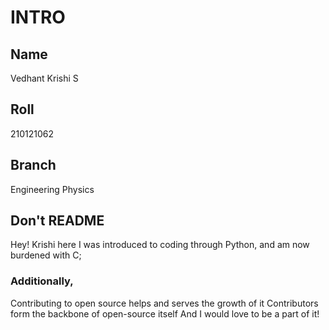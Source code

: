 # INTRO

## Name
Vedhant Krishi S

## Roll
210121062

## Branch
Engineering Physics


## Don't README
Hey! Krishi here
I was introduced to coding through Python, and am now burdened with C;


### Additionally,
Contributing to open source helps and serves the growth of it
Contributors form the backbone of open-source itself
And I would love to be a part of it!
